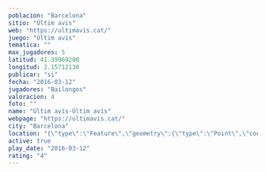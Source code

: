 ```yaml
---
poblacion: "Barcelona"
sitio: "Últim avís"
web: "https://ultimavis.cat/"
juego: "Últim avís"
tematica: ""
max_jugadores: 5
latitud: 41.39969200
longitud: 2.15712130
publicar: "si"
fecha: "2016-03-12"
jugadores: "Bailongos"
valoracion: 4
foto: ""
name: "Últim avís-Últim avís"
webpage: "https://ultimavis.cat/"
city: "Barcelona"
location: "{\"type\":\"Feature\",\"geometry\":{\"type\":\"Point\",\"coordinates\":[2.1571213,41.399692]}}"
active: true
play_date: "2016-03-12"
rating: "4"
---
```

